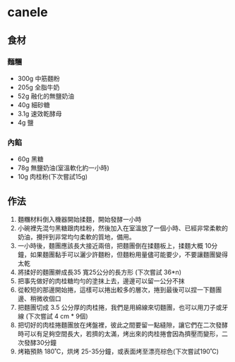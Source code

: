 # canele

## 食材

### 麵糰

* 300g 中筋麵粉
* 205g 全脂牛奶
* 52g 融化的無鹽奶油
* 40g 細砂糖
* 3.1g 速效乾酵母
* 4g 鹽

### 內餡
* 60g 黑糖
* 78g 無鹽奶油(室溫軟化約一小時)
* 10g 肉桂粉(下次嘗試15g)

## 作法

1. 麵糰材料倒入機器開始揉麵，開始發酵一小時
2. 小碗裡先混勻黑糖跟肉桂粉，然後加入在室溫放了一個小時、已經非常柔軟的奶油，攪拌到非常均勻柔軟的質地，備用。
3. 一小時後，麵團應該長大接近兩倍，把麵團倒在揉麵板上，揉麵大概 10分鐘，如果麵團黏手可以灑少許麵粉，但麵粉用量儘可能要少，不要讓麵團變得太乾
4. 將揉好的麵團擀成長35 寬25公分的長方形 (下次嘗試 36*n)
5. 把事先做好的肉桂糖均勻的塗抹上去，邊邊可以留一公分不抹
6. 從較短的那邊開始捲，這樣可以捲出較多的層次，捲到最後可以捏一下麵團邊、稍微收個口 
7. 把麵團切成 3.5 公分厚的肉桂捲，我們是用綿線來切麵團，也可以用刀子或牙線 (下次嘗試 4 cm * 9個)
8. 把切好的肉桂捲麵團放在烤盤裡，彼此之間要留一點縫隙，讓它們在二次發酵時可以有足夠空間長大，若擠的太滿，烤出來的肉桂捲會因為擠壓而變形，二次發酵30分鐘
9. 烤箱預熱 180˚C，烘烤 25-35分鐘，或表面烤至漂亮棕色(下次嘗試190˚C)
